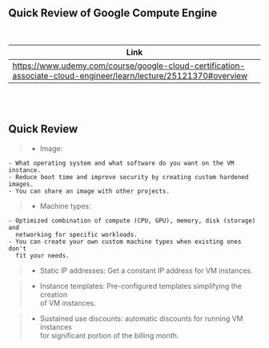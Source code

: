 ## Quick Review of Google Compute Engine

<br />

| Link |
| ---- |
| https://www.udemy.com/course/google-cloud-certification-associate-cloud-engineer/learn/lecture/25121370#overview |

<br />
<br />



## Quick Review

> - Image:

```plaintext
- What operating system and what software do you want on the VM instance.
- Reduce boot time and improve security by creating custom hardened images.
- You can share an image with other projects.
```

> - Machine types:

```plaintext
- Optimized combination of compute (CPU, GPU), memory, disk (storage) and
  networking for specific workloads.
- You can create your own custom machine types when existing ones don't
  fit your needs.
```

> - Static IP addresses: Get a constant IP address for VM instances.

> - Instance templates: Pre-configured templates simplifying the creation <br />
    of VM instances.

> - Sustained use discounts: automatic discounts for running VM instances <br />
    for significant portion of the billing month.
